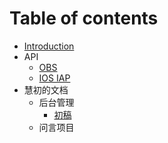 # Table of contents

* [Introduction](README.md)
* API
  * [OBS](api/obs.md)
  * [IOS IAP](api/ios-iap.md)
* 慧初的文档
  * 后台管理
    * [初稿](hui-chu-de-wen-dang/hou-tai-guan-li/chu-gao.md)
  * 问言项目

